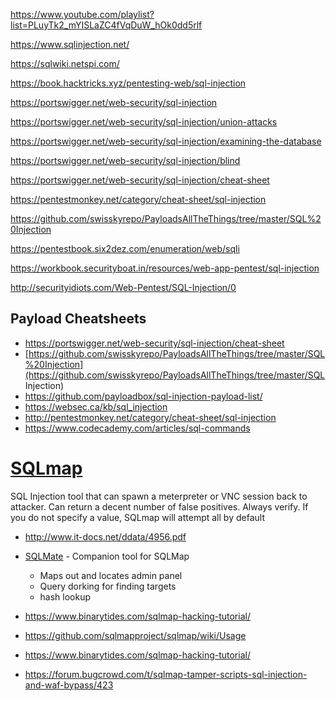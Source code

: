 https://www.youtube.com/playlist?list=PLuyTk2_mYISLaZC4fVqDuW_hOk0dd5rlf

https://www.sqlinjection.net/

https://sqlwiki.netspi.com/

https://book.hacktricks.xyz/pentesting-web/sql-injection

https://portswigger.net/web-security/sql-injection

https://portswigger.net/web-security/sql-injection/union-attacks

https://portswigger.net/web-security/sql-injection/examining-the-database

https://portswigger.net/web-security/sql-injection/blind

https://portswigger.net/web-security/sql-injection/cheat-sheet

https://pentestmonkey.net/category/cheat-sheet/sql-injection

https://github.com/swisskyrepo/PayloadsAllTheThings/tree/master/SQL%20Injection

https://pentestbook.six2dez.com/enumeration/web/sqli

https://workbook.securityboat.in/resources/web-app-pentest/sql-injection

http://securityidiots.com/Web-Pentest/SQL-Injection/0

## Payload Cheatsheets

- https://portswigger.net/web-security/sql-injection/cheat-sheet
- [https://github.com/swisskyrepo/PayloadsAllTheThings/tree/master/SQL%20Injection](https://github.com/swisskyrepo/PayloadsAllTheThings/tree/master/SQL Injection)
- https://github.com/payloadbox/sql-injection-payload-list/
- https://websec.ca/kb/sql_injection
- http://pentestmonkey.net/category/cheat-sheet/sql-injection
- https://www.codecademy.com/articles/sql-commands

# [**SQLmap**](https://github.com/sqlmapproject/sqlmap)  

SQL Injection tool that can spawn a meterpreter or VNC session back to attacker. Can return a decent number of false positives. Always verify. If you do not specify a value, SQLmap will attempt all by default

- http://www.it-docs.net/ddata/4956.pdf

- [SQLMate](https://github.com/s0md3v/sqlmate) - Companion tool for SQLMap
    -  Maps out and locates admin panel
    - Query dorking for finding targets
    - hash lookup
- https://www.binarytides.com/sqlmap-hacking-tutorial/
- https://github.com/sqlmapproject/sqlmap/wiki/Usage
- https://www.binarytides.com/sqlmap-hacking-tutorial/
- https://forum.bugcrowd.com/t/sqlmap-tamper-scripts-sql-injection-and-waf-bypass/423